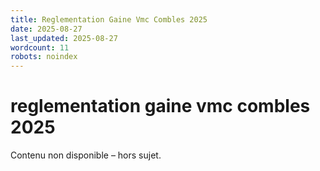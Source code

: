 ```yaml
---
title: Reglementation Gaine Vmc Combles 2025
date: 2025-08-27
last_updated: 2025-08-27
wordcount: 11
robots: noindex
---
```


# reglementation gaine vmc combles 2025

Contenu non disponible – hors sujet.